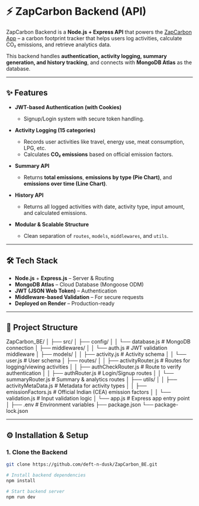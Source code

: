 # ⚡ ZapCarbon Backend (API)

ZapCarbon Backend is a **Node.js + Express API** that powers the [ZapCarbon App](https://zap-carbon-ui.vercel.app/) – a carbon footprint tracker that helps users log activities, calculate CO₂ emissions, and retrieve analytics data.

This backend handles **authentication, activity logging, summary generation, and history tracking**, and connects with **MongoDB Atlas** as the database.

---

## ✨ Features

- **JWT-based Authentication (with Cookies)**  
  - Signup/Login system with secure token handling.
  
- **Activity Logging (15 categories)**  
  - Records user activities like travel, energy use, meat consumption, LPG, etc.  
  - Calculates **CO₂ emissions** based on official emission factors.

- **Summary API**  
  - Returns **total emissions**, **emissions by type (Pie Chart)**, and **emissions over time (Line Chart)**.

- **History API**  
  - Returns all logged activities with date, activity type, input amount, and calculated emissions.

- **Modular & Scalable Structure**  
  - Clean separation of `routes`, `models`, `middlewares`, and `utils`.

---

## 🛠️ Tech Stack

- **Node.js** + **Express.js** – Server & Routing  
- **MongoDB Atlas** – Cloud Database (Mongoose ODM)  
- **JWT (JSON Web Token)** – Authentication  
- **Middleware-based Validation** – For secure requests  
- **Deployed on Render** – Production-ready

---

## 📂 Project Structure

ZapCarbon_BE/
│
├── src/
│ ├── config/
│ │ └── database.js # MongoDB connection
│ ├── middlewares/
│ │ └── auth.js # JWT validation middleware
│ ├── models/
│ │ ├── activity.js # Activity schema
│ │ └── user.js # User schema
│ ├── routes/
│ │ ├── activityRouter.js # Routes for logging/viewing activities
│ │ ├── authCheckRouter.js # Route to verify authentication
│ │ ├── authRouter.js # Login/Signup routes
│ │ └── summaryRouter.js # Summary & analytics routes
│ ├── utils/
│ │ ├── activityMetaData.js # Metadata for activity types
│ │ ├── emissionFactors.js # Official Indian (CEA) emission factors
│ │ └── validation.js # Input validation logic
│ └── app.js # Express app entry point
│
├── .env # Environment variables
├── package.json
└── package-lock.json

---

## ⚙️ Installation & Setup

### 1. Clone the Backend
```bash
git clone https://github.com/deft-n-dusk/ZapCarbon_BE.git

# Install backend dependencies
npm install

# Start backend server
npm run dev

